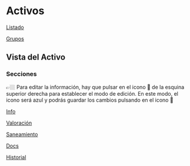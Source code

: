 # Activos

[Listado](https://www.notion.so/Listado-0f77e3ac6f914d598d163e2fa18f0f8a)

[Grupos](https://www.notion.so/Grupos-8958e30b77994343ab739475fe596aec)

## Vista del Activo

### Secciones

<aside>
👉🏼 Para editar la información, hay que pulsar en el icono 📝 de la esquina superior derecha para establecer el modo de edición. En este modo, el icono será azul y podrás guardar los cambios pulsando en el icono 💾

</aside>

[Info](https://www.notion.so/Info-4af85e1d628f48d893dc4e17dbffdc0a)

[Valoración](https://www.notion.so/Valoraci-n-8e26bda094b84dabbf7a9842ee8cc46d)

[Saneamiento](https://www.notion.so/Saneamiento-160d647f461a4405b0208765129d2872)

[Docs](https://www.notion.so/Docs-f651da1d004e427f8ed98e0d707a7043)

[Historial](https://www.notion.so/Historial-fcf84056b60547a4adeeb233205a5f02)